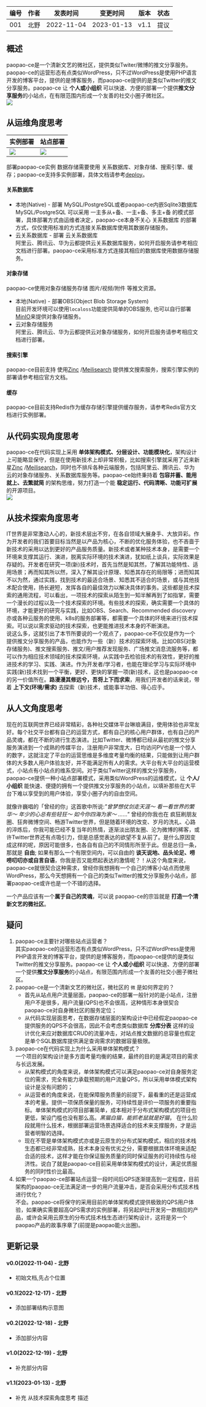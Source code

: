 | 编号 | 作者 | 发表时间 | 变更时间 | 版本 | 状态 |
| ----- | ----- | ----- | ----- | ----- | ----- |
| 001| 北野 | 2022-11-04 | 2023-01-13 | v1.1 | 提议 |

## 概述
paopao-ce是一个清新文艺的微社区，提供类似Twiter/微博的推文分享服务。paopao-ce的运营形态有点类似WordPress，只不过WordPress是使用PHP语言开发的博客平台，提供的是博客服务，而paopao-ce提供的是类似Twitter的推文分享服务。paopao-ce 让 **个人或小组织** 可以快速、方便的部署一个提供**推文分享服务**的小站点，在有限范围内形成一个友善的社交小圈子微社区。      
![](.assets/001-01.png)

## 从运维角度思考  

| 实例部署 | 站点部署 |   
| ----- | ----- |   
| ![](.assets/001-02.png)| ![](.assets/001-03.png) |   

部署paopao-ce实例 数据存储需要使用 关系数据库、对象存储、搜索引擎、缓存；paopao-ce支持多实例部署，具体文档请参考[deploy](../deploy/)。
#### 关系数据库
* 本地(Native) -  部署 MySQL/PostgreSQL或者paopao-ce内嵌Sqlite3数据库    
    MySQL/PostgreSQL 可以采用 一主多从+备、一主+备、多主+备 的模式部署，具体部署方式由运维者决定，paopao-ce本身不关心 关系数据库 的部署方式，仅仅使用标准的方式连接关系数据库使用其数据存储服务。
* 云关系数据库 - 部署 云关系数据库      
    阿里云、腾讯云、华为云都提供云关系数据库服务，如何开启服务请参考相应文档进行部署。paopao-ce采用标准方式连接其相应的数据库使用数据存储服务。

#### 对象存储
paopao-ce使用对象存储服务存储 图片/视频/附件 等推文资源。

* 本地(Native) - 部署OBS(Object Blob Storage System)    
    目前开发环境可以使用`localoss`功能提供简单的OBS服务, 也可以自行部署[MinIO](https://github.com/minio/minio)来提供对象存储服务。
* 云对象存储服务   
    阿里云、腾讯云、华为云都提供云对象存储服务，如何开启服务请参考相应文档进行部署。

#### 搜索引擎
paopao-ce目前支持 使用[Zinc](https://github.com/zinclabs/zinc) /[Meilisearch](https://github.com/meilisearch/meilisearch) 提供推文搜索服务，搜索引擎实例的部署请参考相应官方文档。

#### 缓存
paopao-ce目前支持Redis作为缓存存储引擎提供缓存服务，请参考Redis官方文档进行实例部署。

## 从代码实现角度思考
paopao-ce在代码实现上采用 **单体架构模式、分层设计、功能模块化**，架构设计上可能略显保守，但是在使用新技术上却非常积极，比如搜索引擎就采用了近来新星[Zinc](https://github.com/zinclabs/zinc) /[Meilisearch](https://github.com/meilisearch/meilisearch)，同时也不排斥各种云端服务，包括阿里云、腾讯云、华为云的对象存储服务、关系数据库服务等。paopao-ce始终秉持着 **包容并蓄、能用就上、去繁就简** 的架构思维，努力打造一个能 **稳定运行、代码清晰、功能可扩展** 的开源项目。   
![](.assets/006-01.png)

## 从技术探索角度思考
IT世界是非常激动人心的，新技术层出不穷，在各自领域大展身手、大放异彩。作为开发者的我们首要目标当然是以产品为核心，不断的优化服务体验，也不吝啬于新技术的采用以达到更好的产品服务质量。新技术或者某种技术本身，是需要一个环境来支撑其运行、演进，脱离实际环境的技术演进，犹如纸上谈兵，实际效果是存疑的。开发者在研究一项(新)技术时，首先当然是知其然，了解其功能特性、适用场景；再而知其所以然，深入了解其设计原理、知悉其存在的局限等；进而知其不以为然，通过实践，找到技术的最适合场景、知悉其不适合的场景，或与其他技术配合使用，扬长避短，发挥各自的最佳效力以解决具体的事务。这些都是技术探索的通用流程，可以看出，一项技术的探索从陌生到一知半解再到了如指掌，需要一个漫长的过程以及一个技术探索的环境。有些技术的探索，确实需要一个具体的环境，才能更好的研究与实践，比如OBS、Search、Recommended discovery亦或各种云服务的使用、k8s的服务部署等，都需要一个具体的环境来进行技术探索。可以说以需求驱动的技术探索，也更能推进技术本身的不断演进。   
说这么多，这就引出了本节所要说的一个观点了，paopao-ce不仅仅是作为一个提供推文分享服务的产品，也能作为一些（新）技术的探索环境。比如OBS(对象存储服务)、推文搜索服务、推文/用户推荐发现服务、广场推文消息流服务等，都可以作为相应技术领域的技术探索环境，从实践中去检验技术的有效性，更好的推进技术的学习、实践、演进。作为开发者/学习者，也能在理论学习与实际环境中实践(新)技术找到一个平衡，更好、更快的掌握一项(新)技术，这也是paopao-ce的另一价值所在。**路漫漫其修远兮，吾将上下而求索**，用我们开发者的话来说，带着 **上下文(环境/需求)** 去探索（新)技术，或能事半功倍、得心应手。  

## 从人文角度思考
现在的互联网世界已经非常精彩，各种社交媒体平台琳琅满目，使用体验也非常友好。每个社交平台都有自己的运营方式，都有自己的核心用户群体，也有自己的产品灵魂，都在不断的进行生态演进。比如Twitter、微博都已经从最初的推文分享服务演进到一个成熟的传媒平台，注册用户非常庞大，日均访问PV也是一个惊人的数字，这就注定了平台的运营思维是多维度考量均衡的结果，只能做到让用户群体的大多数人用户体验友好，并不能满足所有人的需求。大平台有大平台的运营模式，小站点有小站点的维系空间。对于类似Twitter这样的推文分享服务，paopao-ce提供一种小站点部署模式，采用类似WordPress的运维模式，让 **个人/小组织** 能快速、便捷的拥有一个提供推文分享服务的小站点，以填补那些在大平台下难以享受到的用户体验，享受小圈子内的自由空间。

就像许巍唱的「曾经的你」这首歌中所说:*"曾梦想仗剑走天涯～ 看一看世界的繁华～ 年少的心总有些轻狂～ 如今你四海为家～ ......"* 曾经的你我也在 疯狂刷朋友圈、狂奔微博空间、畅游Twitter世界，但是随着环境的改变、岁月的洗礼、心路的淬炼后，你我可能已经不复当年的热情，逐渐淡出朋友圈、沦为微博的稀客，或许Twitter世界还有点吸引力，但是总感觉表达的欲望不复从前了。是什么原因变成这样的呢，原因可能很多，也各自有自己的不同情形所至于此。但是总归一条，那就是 **自由**; 如果有那么一个有限空间内，可以自由的 **谈天说地、品头论足、唠唠叨叨亦或自言自语**，你我是否又能燃起表达的激情呢？！从这个角度来说，paopao-ce就很契合这种需求，曾经你我想拥有一个自己的博客小站点而使用WordPress，那么今天想拥有一个自己的类似Twitter的推文分享服务小站点，部署paopao-ce或许也是一个不错的选择。 

一个产品应该有一个**属于自己的灵魂**，可以说 paopao-ce的宗旨就是 **打造一个清新文艺的微社区**。

## 疑问

1. paopao-ce主要针对哪些站点运营者？      
其实paopao-ce的运营形态有点类似WordPress，只不过WordPress是使用PHP语言开发的博客平台，提供的是博客服务，而paopao-ce提供的是类似Twitter的推文分享服务。paopao-ce 让 **个人或小组织** 可以快速、方便的部署一个提供**推文分享服务**的小站点，有限范围内形成一个友善的社交小圈子微社区。 
1. paopao-ce是一个清新文艺的微社区，微社区的 `微` 是如何界定的？          
    * 首先从站点用户流量层面，paopao-ce的部署一般针对的是小站点，注册用户不是很多，用户流量(QPS)也不会很高，这种情形本身很契合paopao-ce对自身微社区的服务定位；
    * 从代码实现层面思考，在数据存储层面的架构设计中已经假定paopao-ce提供服务的QPS不会很高，因此不会考虑类似数据库 **分库分表** 这样的设计优化来应对数据库CRUD的流量冲击，对站点推文数据的总容量也假定是单个SQL数据库提供满足查询需求的数据容量极限。
1. paopao-ce在代码实现上为什么采用单体架构模式？    
一个项目的架构设计是多方面考量均衡的结果，最终的目的是满足项目的需求与长远发展。
    * 从架构模式的角度来说，单体架构模式可以满足paopao-ce对自身服务定位的需求，完全有能力承载预期的用户流量QPS，所以采用单体模式架构设计是没有问题的；
    * 从运营者的角度来说，在能保障服务质量的前提下，最看重的还是运营成本的考量。提供一项保质保量的服务，可持续性是评价一项服务的重要指标。单体架构模式的项目部署简单，成本相对于分布式架构模式的项目也更低，架设门槛也没有那么高。*黑猫白猫，能抓老鼠就是好猫*， 在什么阶段就用什么技术，根据部署运营场景选择适合的技术来支撑服务，才是运营者明智的选择。
    * 现在不管是单体架构模式亦或是云原生的分布式架构模式，相应的技术栈生态都已经非常成熟，技术本身没有优劣之分，需要根据具体环境来适配合适的技术，这样才能在你保证服务质量的同时保证服务的可持续性与经济性。说白了就是paopao-ce目前采用单体架构模式的设计，满足优质服务的同时性价比最高。
1. 如果一个paopao-ce部署站点运营一段时间后QPS逐渐提高到一定程度，目前架构的paopao-ce无法满足进一步的用户流量冲击，是否会采用分布式技术栈进行优化？     
不会。paopao-ce将保守的采用目前的单体架构模式提供极致的QPS用户体验，如果确实需要超高QPS需求的实例部署，将另起炉灶开发另一款相应的产品，或许会采用云原生的分布式技术栈生态进行架构设计，这将是另一个paopao产品的故事序章了(前提是paopao能火出圈)。 

## 更新记录
#### v0.0(2022-11-04) - 北野
* 初始文档,先占个位置

#### v0.1(2022-12-17) - 北野
* 添加部署结构示意图

#### v0.2(2022-12-18) - 北野
* 添加部分内容

#### v1.0(2022-12-19) - 北野
* 补充部分内容

#### v1.1(2023-01-13) - 北野
* 补充 从技术探索角度思考 描述
